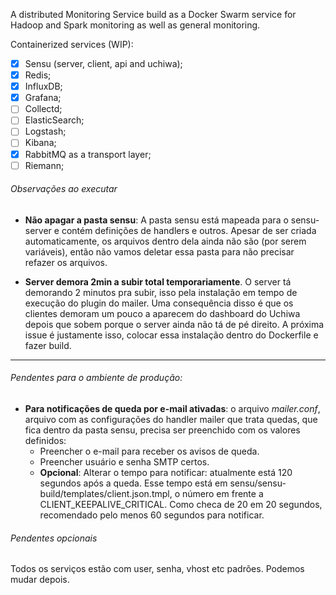 A distributed Monitoring Service build as a Docker Swarm service for Hadoop and
Spark monitoring as well as general monitoring.

Containerized services (WIP):

- [x] Sensu (server, client, api and uchiwa);
- [x] Redis;
- [x] InfluxDB;
- [x] Grafana;
- [ ] Collectd;
- [ ] ElasticSearch;
- [ ] Logstash;
- [ ] Kibana;
- [x] RabbitMQ as a transport layer;
- [ ] Riemann;

###### Observações ao executar

* **Não apagar a pasta sensu**: A pasta sensu está mapeada para o sensu-server e contém definições de handlers e outros. Apesar de ser criada automaticamente, os arquivos dentro dela ainda não são (por serem variáveis), então não vamos deletar essa pasta para não precisar refazer os arquivos.

* **Server demora 2min a subir total temporariamente**. O server tá demorando 2 minutos pra subir, isso pela instalação em tempo de execução do plugin do mailer. Uma consequência disso é que os clientes demoram um pouco a aparecem do dashboard do Uchiwa depois que sobem porque o server ainda não tá de pé direito. A próxima issue é justamente isso, colocar essa instalação dentro do Dockerfile e fazer build. 

---

###### Pendentes para o ambiente de produção:

* **Para notificações de queda por e-mail ativadas**: o arquivo *mailer.conf*, arquivo com as configurações do handler mailer que trata quedas, que fica dentro da pasta sensu, precisa ser preenchido com os valores definidos:
  * Preencher o e-mail para receber os avisos de queda.
  * Preencher usuário e senha SMTP certos.
  * **Opcional**: Alterar o tempo para notificar: atualmente está 120 segundos após a queda. Esse tempo está em sensu/sensu-build/templates/client.json.tmpl, o número em frente a CLIENT\_KEEPALIVE\_CRITICAL. Como checa de 20 em 20 segundos, recomendado pelo menos 60 segundos para notificar.

###### Pendentes opcionais

Todos os serviços estão com user, senha, vhost etc padrões. Podemos mudar depois.

